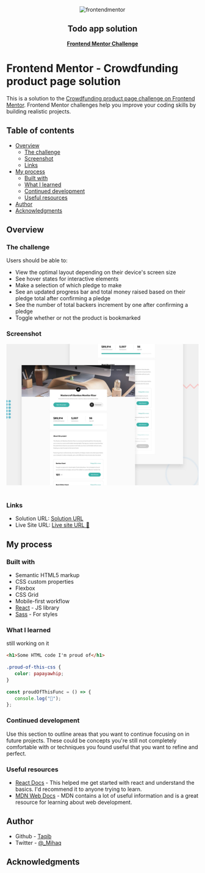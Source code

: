 <div align="center">
  <img src="https://www.frontendmentor.io/static/images/logo-mobile.svg" alt="frontendmentor" width="80">

  <h2 align="center">Todo app solution</h2>
  <p align="center">
    <a href="(https://www.frontendmentor.io/challenges/todo-app-Su1_KokOW"><strong>Frontend Mentor Challenge</strong></a>
    <br />
  </p>
</div>


# Frontend Mentor - Crowdfunding product page solution

This is a solution to the [Crowdfunding product page challenge on Frontend Mentor](https://www.frontendmentor.io/challenges/crowdfunding-product-page-7uvcZe7ZR). Frontend Mentor challenges help you improve your coding skills by building realistic projects.

## Table of contents

-  [Overview](#overview)
   -  [The challenge](#the-challenge)
   -  [Screenshot](#screenshot)
   -  [Links](#links)
-  [My process](#my-process)
   -  [Built with](#built-with)
   -  [What I learned](#what-i-learned)
   -  [Continued development](#continued-development)
   -  [Useful resources](#useful-resources)
-  [Author](#author)
-  [Acknowledgments](#acknowledgments)


## Overview

### The challenge

Users should be able to:

-  View the optimal layout depending on their device's screen size
-  See hover states for interactive elements
-  Make a selection of which pledge to make
-  See an updated progress bar and total money raised based on their pledge total after confirming a pledge
-  See the number of total backers increment by one after confirming a pledge
-  Toggle whether or not the product is bookmarked

### Screenshot

<div align="center">

![](./src/assets/images/desktop-preview.jpg)

</div>

#


### Links

-  Solution URL: [Solution URL](https://your-solution-url.com)
-  Live Site URL: [Live site URL 🚀](https://your-live-site-url.com)

## My process

### Built with

-  Semantic HTML5 markup
-  CSS custom properties
-  Flexbox
-  CSS Grid
-  Mobile-first workflow
-  [React](https://reactjs.org/) - JS library
-  [Sass](https://sass-lang.com) - For styles


### What I learned

still working on it


```html
<h1>Some HTML code I'm proud of</h1>
```

```css
.proud-of-this-css {
   color: papayawhip;
}
```

```js
const proudOfThisFunc = () => {
   console.log("🎉");
};
```


### Continued development

Use this section to outline areas that you want to continue focusing on in future projects. These could be concepts you're still not completely comfortable with or techniques you found useful that you want to refine and perfect.


### Useful resources

-  [React Docs](https://react.dev/learn) - This helped me get started with react and understand the basics. I'd recommend it to anyone trying  to learn.
-  [MDN Web Docs](https://developer.mozilla.org/) - MDN contains a lot of useful information and is a great resource for learning about web development.


## Author

- Github - [Taqib](https://github.com/Dom-iha)
- Twitter - [@_Mihaq](https://www.twitter.com/_Mihaq)


## Acknowledgments



